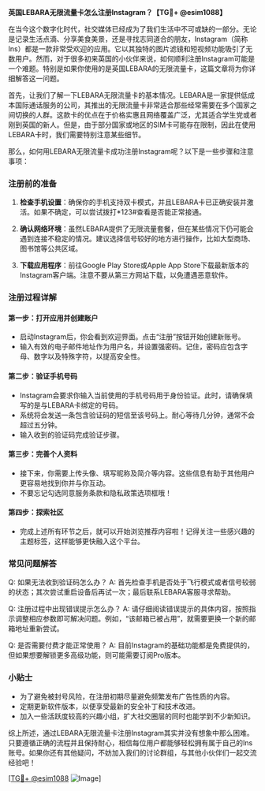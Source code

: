 **英国LEBARA无限流量卡怎么注册Instagram？【TG💪+ @esim1088】**

在当今这个数字化时代，社交媒体已经成为了我们生活中不可或缺的一部分。无论是记录生活点滴、分享美食美景，还是寻找志同道合的朋友，Instagram（简称Ins）都是一款非常受欢迎的应用。它以其独特的图片滤镜和短视频功能吸引了无数用户。然而，对于很多初来英国的小伙伴来说，如何顺利注册Instagram可能是一个难题。特别是如果你使用的是英国LEBARA的无限流量卡，这篇文章将为你详细解答这一问题。

首先，让我们了解一下LEBARA无限流量卡的基本情况。LEBARA是一家提供低成本国际通话服务的公司，其推出的无限流量卡非常适合那些经常需要在多个国家之间切换的人群。这款卡的优点在于价格实惠且网络覆盖广泛，尤其适合学生党或者刚到英国的新人。但是，由于部分国家或地区的SIM卡可能存在限制，因此在使用LEBARA卡时，我们需要特别注意某些细节。

那么，如何用LEBARA无限流量卡成功注册Instagram呢？以下是一些步骤和注意事项：

### 注册前的准备

1. **检查手机设置**：确保你的手机支持双卡模式，并且LEBARA卡已正确安装并激活。如果不确定，可以尝试拨打*123#查看是否能正常接通。
   
2. **确认网络环境**：虽然LEBARA提供了无限流量套餐，但在某些情况下仍可能会遇到连接不稳定的情况。建议选择信号较好的地方进行操作，比如大型商场、图书馆等公共区域。

3. **下载应用程序**：前往Google Play Store或Apple App Store下载最新版本的Instagram客户端。注意不要从第三方网站下载，以免遭遇恶意软件。

### 注册过程详解

#### 第一步：打开应用并创建账户

- 启动Instagram后，你会看到欢迎界面。点击“注册”按钮开始创建新账号。
- 输入有效的电子邮件地址作为用户名，并设置强密码。记住，密码应包含字母、数字以及特殊字符，以提高安全性。

#### 第二步：验证手机号码

- Instagram会要求你输入当前使用的手机号码用于身份验证。此时，请确保填写的是与LEBARA卡绑定的号码。
- 系统将会发送一条包含验证码的短信至该号码上。耐心等待几分钟，通常不会超过五分钟。
- 输入收到的验证码完成验证步骤。

#### 第三步：完善个人资料

- 接下来，你需要上传头像、填写昵称及简介等内容。这些信息有助于其他用户更容易地找到你并与你互动。
- 不要忘记勾选同意服务条款和隐私政策选项框哦！

#### 第四步：探索社区

- 完成上述所有环节之后，就可以开始浏览推荐内容啦！记得关注一些感兴趣的主题标签，这样能够更快融入这个平台。

### 常见问题解答

Q: 如果无法收到验证码怎么办？
A: 首先检查手机是否处于飞行模式或者信号较弱的状态；其次尝试重启设备后再试一次；最后联系LEBARA客服寻求帮助。

Q: 注册过程中出现错误提示怎么办？
A: 请仔细阅读错误提示的具体内容，按照指示调整相应参数即可解决问题。例如，“该邮箱已被占用”，就需要更换一个新的邮箱地址重新尝试。

Q: 是否需要付费才能正常使用？
A: 目前Instagram的基础功能都是免费提供的，但如果想要解锁更多高级功能，则可能需要订阅Pro版本。

### 小贴士

- 为了避免被封号风险，在注册初期尽量避免频繁发布广告性质的内容。
- 定期更新软件版本，以便享受最新的安全补丁和技术改进。
- 加入一些活跃度较高的兴趣小组，扩大社交圈层的同时也能学到不少新知识。

综上所述，通过LEBARA无限流量卡注册Instagram其实并没有想象中那么困难。只要遵循正确的流程并且保持耐心，相信每位用户都能够轻松拥有属于自己的Ins账号。如果你还有其他疑问，不妨加入我们的讨论群组，与其他小伙伴们一起交流经验吧！

[[TG💪+ @esim1088](https://t.me/s/esim1088) ![Image](https://i.postimg.cc/4NQfJmqS/Snipaste-2025-05-13-00-14-12.png)]